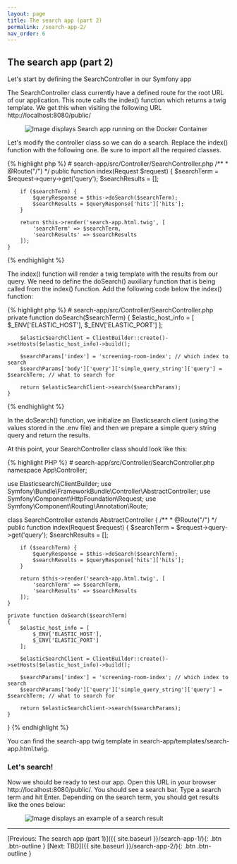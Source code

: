 ```yaml
---
layout: page
title: The search app (part 2)
permalink: /search-app-2/
nav_order: 6
---
```


## The search app (part 2)

<p>Let's start by defining the SearchController in our Symfony app</p>

<p>The SearchController class currently have a defined route for the root URL of our application. This route calls the 
index() function which returns a twig template. We get this when visiting the following URL http://localhost:8080/public/</p>

<p>
<figure>
  <img src="{{ site.baseurl }}/assets/images/search-app-running-from-docker-container.png" alt="Image displays Search app running on the Docker Container">
</figure>
</p>

<p>Let's modify the controller class so we can do a search. Replace the index() function with the following one. 
Be sure to import all the required classes.</p>

<p>
{% highlight php %}
# search-app/src/Controller/SearchController.php
    /**
     * @Route("/")
     */
    public function index(Request $request)
    {
        $searchTerm = $request->query->get('query');
        $searchResults = [];

        if ($searchTerm) {
            $queryResponse = $this->doSearch($searchTerm);
            $searchResults = $queryResponse['hits']['hits'];
        }

        return $this->render('search-app.html.twig', [
            'searchTerm' => $searchTerm,
            'searchResults' => $searchResults
        ]);
    }
{% endhighlight %} 
</p>

<p>The index() function will render a twig template with the results from our query. We need to define the doSearch() auxiliary function that is being called from the index() function. 
Add the following code below the index() function: </p>

<p>
{% highlight php %}
# search-app/src/Controller/SearchController.php
    private function doSearch($searchTerm)
    {
        $elastic_host_info = [
            $_ENV['ELASTIC_HOST'],
            $_ENV['ELASTIC_PORT']
        ];

        $elasticSearchClient = ClientBuilder::create()->setHosts($elastic_host_info)->build();

        $searchParams['index'] = 'screening-room-index'; // which index to search
        $searchParams['body']['query']['simple_query_string']['query'] = $searchTerm; // what to search for

        return $elasticSearchClient->search($searchParams);
    }
{% endhighlight %} 
</p>

<p>In the doSearch() function, we initialize an Elasticsearch client (using the values stored in the .env file) and then 
we prepare a simple query string query and return the results.</p>

<p>At this point, your SearchController class should look like this:</p>
<p>
{% highlight PHP %}
# search-app/src/Controller/SearchController.php
namespace App\Controller;

use Elasticsearch\ClientBuilder;
use Symfony\Bundle\FrameworkBundle\Controller\AbstractController;
use Symfony\Component\HttpFoundation\Request;
use Symfony\Component\Routing\Annotation\Route;

class SearchController extends AbstractController
{
    /**
     * @Route("/")
     */
    public function index(Request $request)
    {
        $searchTerm = $request->query->get('query');
        $searchResults = [];

        if ($searchTerm) {
            $queryResponse = $this->doSearch($searchTerm);
            $searchResults = $queryResponse['hits']['hits'];
        }

        return $this->render('search-app.html.twig', [
            'searchTerm' => $searchTerm,
            'searchResults' => $searchResults
        ]);
    }

    private function doSearch($searchTerm)
    {
        $elastic_host_info = [
            $_ENV['ELASTIC_HOST'],
            $_ENV['ELASTIC_PORT']
        ];

        $elasticSearchClient = ClientBuilder::create()->setHosts($elastic_host_info)->build();

        $searchParams['index'] = 'screening-room-index'; // which index to search
        $searchParams['body']['query']['simple_query_string']['query'] = $searchTerm; // what to search for

        return $elasticSearchClient->search($searchParams);
    }
}
{% endhighlight %} 
</p>

<p>You can find the search-app twig template in search-app/templates/search-app.html.twig.</p>

### Let's search!

<p>Now we should be ready to test our app. Open this URL in your browser http://localhost:8080/public/. You should see 
a search bar. Type a search term and hit Enter. Depending on the search term, you should get results like the ones below: </p>

<p>
<figure>
  <img src="{{ site.baseurl }}/assets/images/search-results.png" alt="Image displays an example of a search result">
</figure>
</p>


<hr>

[Previous: The search app (part 1)]({{ site.baseurl }}/search-app-1/){: .btn .btn-outline }
[Next: TBD]({{ site.baseurl }}/search-app-2/){: .btn .btn-outline }